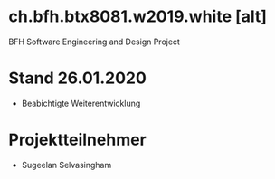 # ch.bfh.btx8081.w2019.white [alt]
BFH Software Engineering and Design Project

# Stand 26.01.2020
- Beabichtigte Weiterentwicklung

# Projektteilnehmer
- Sugeelan Selvasingham
